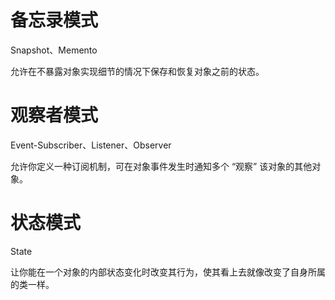 # 备忘录模式

Snapshot、Memento

允许在不暴露对象实现细节的情况下保存和恢复对象之前的状态。



# 观察者模式

Event-Subscriber、Listener、Observer

允许你定义一种订阅机制，可在对象事件发生时通知多个 “观察” 该对象的其他对象。



# 状态模式

State

让你能在一个对象的内部状态变化时改变其行为，使其看上去就像改变了自身所属的类一样。